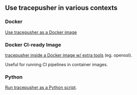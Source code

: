## Use tracepusher in various contexts

### Docker

[Use tracepusher as a Docker image](docker.md)

### Docker CI-ready Image

[tracepusher inside a Docker image w/ extra tools](ci.md) (eg. openssl).

Useful for running CI pipelines in container images.

### Python

[Run tracepusher as a Python script](python.md).
